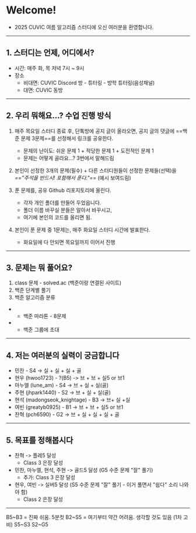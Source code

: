 # Welcome!
- 2025 CUVIC 여름 알고리즘 스터디에 오신 여러분을 환영합니다.

---
## 1. 스터디는 언제, 어디에서?
- 시간: 매주 화, 목 저녁 7시 ~ 9시
- 장소
	- 비대면: CUVIC Discord 방 - 튜터링 - 방학 튜터링(음성채널)
	- 대면: CUVIC 동방

---
## 2. 우리 뭐해요...? 수업 진행 방식
1. 매주 목요일 스터디 종료 후, 단톡방에 공지 글이 올라오면, 공지 글의 댓글에 ==백준 문제 3문제==를 선정해서 링크를 공유한다.
	- 문제의 난이도: 쉬운 문제 1 + 적당한 문제 1 + 도전적인 문제 1
	- 문제는 어떻게 골라요...? 3번에서 말해드림

2. 본인이 선정한 3개의 문제(필수) + 다른 스터디원들이 선정한 문제들(선택)을 *=="주석을 반드시! 포함해서 푼다."==* (예시 보여드림)

3. 푼 문제를, 공유 Github 리포지토리에 올린다.
	- 각자 개인 폴더를 만들어 두었읍니다.
	- 폴더 이름 바꾸실 분들은 알아서 바꾸시고,
	- 여기에 본인의 코드를 올리면 됨.

4. 본인이 푼 문제 중 1문제는, 매주 화요일 스터디 시간에 발표한다.
	- 화요일에 다 안되면 목요일까지 이어서 진행

---
## 3. 문제는 뭐 풀어요?
1. class 문제 - solved.ac (백준이랑 연결된 사이트)
2. 백준 단계별 풀기
3. 백준 알고리즘 분류
- + 백준 마라톤 - 8문제 
- + 백준 그룹에 초대

---
## 4. 저는 여러분의 실력이 궁금합니다
- 민찬 - S4 -> 실 + 실 + 실 + 골
- 현우 (hwoo1723) - ?(B5) -> 브 + 브 + 실5 or 브1
- 마누엘 (lune_am) - S4 -> 브 + 실 + 실(골)
- 주현 (jhpark1440) - S2 -> 브 + 실 + 실(골)
- 현석 (madongseok_knightage) - B3 -> 브+ 실 +실
- 여빈 (greatyb0925) - B1 -> 브 + 브 + 실5 or 브1
- 찬혁 (pch6590) - G2 -> 브 + 실 + 실 + 실 + 골
---
## 5. 목표를 정해봅시다
- 찬혁 -> 플레5 달성
	- Class 3 은장 달성
- 민찬, 마누엘, 현석, 주현 -> 골드5 달성 (G5 수준 문제 "잘" 풀기)
	- 추가: Class 3 은장 달성
- 현우, 여빈 -> 실버5 달성 (S5 수준 문제 "잘" 풀기 - 이거 풀면서 "쉽다" 소리 나와야 함)
	- Class 2 은장 달성

---
B5~B3 = 진짜 쉬움. 5분컷
B2~S5 = 여기부터 약간 어려움. 생각할 것도 있음 (1차 고비)
S5~S3
S2~G5